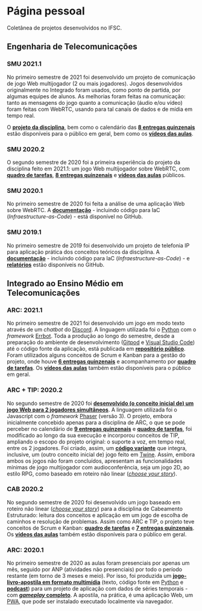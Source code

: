 # Página pessoal

Coletânea de projetos desenvolvidos no IFSC.

## Engenharia de Telecomunicações

### SMU 2021.1

No primeiro semestre de 2021 foi desenvolvido um projeto de comunicação de jogo Web multijogador (2 ou mais jogadores). Jogos desenvolvidos originalmente no Integrado foram usados, como ponto de partida, por algumas equipes de alunos. As melhorias foram feitas na comunicação: tanto as mensagens do jogo quanto a comunicação (áudio e/ou vídeo) foram feitas com WebRTC, usando para tal canais de dados e de mídia em tempo real.

O [**projeto da disciplina**](https://github.com/boidacarapreta/smu20211/projects/1?fullscreen=true), bem como o calendário das [**8 entregas quinzenais**](https://github.com/boidacarapreta/smu20211/milestones?direction=asc&sort=due_date&state=open) estão disponíveis para o público em geral, bem como os [**vídeos das aulas**](https://www.youtube.com/watch?v=ps_IIf5Dl38&list=PLje9mMro7hT15gwJu3-O6iTl3nWhHRD7E).

### SMU 2020.2

O segundo semestre de 2020 foi a primeira experiência do projeto da disciplina feito em 2021.1: um jogo Web multijogador sobre WebRTC, com  [**quadro de tarefas**](https://github.com/boidacarapreta/smu20202/projects/1?fullscreen=true), [**8 entregas quinzenais**](https://github.com/boidacarapreta/smu20202/milestones?direction=asc&sort=due_date&state=open) e [**vídeos das aulas**](https://www.youtube.com/watch?v=-z5b5nECqqE&list=PLje9mMro7hT0qDruMV0POHU028OJX5i7-) públicos.

### SMU 2020.1

No primeiro semestre de 2020 foi feita a análise de uma aplicação Web sobre WebRTC. A [**documentação**](https://github.com/boidacarapreta/smu20201) - incluindo código para IaC (*Infraestructure-as-Code*) - está disponível no GitHub.

### SMU 2019.1

No primeiro semestre de 2019 foi desenvolvido um projeto de telefonia IP para aplicação prática dos conceitos teóricos da disciplina. A [**documentação**](https://github.com/boidacarapreta/smu20191) - incluindo código para IaC (*Infraestructure-as-Code*) - e [**relatórios**](https://boidacarapreta.github.io/smu20191/) estão disponíveis no GitHub.

## Integrado ao Ensino Médio em Telecomunicações

### ARC: 2021.1

No primeiro semestre de 2021 foi desenvolvido um jogo em modo texto através de um _chatbot_ do [Discord](https://discord.com). A linguagem utilizada foi o [Python](https://python.org) com o _framework_ [Errbot](https://errbot.io). Toda a produção ao longo do semestre, desde a preparação do ambiente de desenvolvimento ([Gitpod](https://gitpod.io) e [Visual Studio Code](https://code.visualstudio.com)) até o código fonte da aplicação, está publicada em [**repositório público**](https://github.com/boidacarapreta/arc20211). Foram utilizados alguns conceitos de Scrum e Kanban para a gestão do projeto, onde houve [**6 entregas quinzenais**](https://github.com/boidacarapreta/arc20211/milestones?direction=asc&sort=due_date) e acompanhamento por [**quadro de tarefas**](https://github.com/boidacarapreta/arc20211/projects/1?fullscreen=true). Os [**vídeos das aulas**](https://www.youtube.com/watch?v=ZTtCJd5yaPE&list=PLje9mMro7hT38y3rPVQlX3N3MFuRXicKc) também estão disponíveis para o público em geral.

### ARC + TIP: 2020.2

No segundo semestre de 2020 foi [**desenvolvido (o conceito inicial de) um jogo Web para 2 jogadores simultâneos**](https://github.com/boidacarapreta/arc20202/). A linguagem utilizada foi o Javascript com o _framework_ [Phaser](https://phaser.io) (versão 3). O projeto, embora inicialmente concebido apenas para a disciplina de ARC, o que se pode perceber no calendário de [**9 entregas quinzenais**](https://github.com/boidacarapreta/arc20202/milestones?direction=asc&sort=due_date) e [**quadro de tarefas**](https://github.com/boidacarapreta/arc20202/projects/1?fullscreen=true), foi modificado ao longo da sua execução e incorporou conceitos de TIP, ampliando o escopo do projeto original: o suporte a voz, em tempo real, entre os 2 jogadores. Foi criado, assim, um [**código variante**](https://github.com/boidacarapreta/arc20202/tree/tip) que integra, inclusive, um (outro conceito inicial de) jogo feito em [Twine](https://twinery.org). Assim, embora ambos os jogos não foram concluídos, apresentam as funcionalidades mínimas de jogo multijogador com audioconferência, seja um jogo 2D, ao estilo RPG, como baseado em roteiro não linear ([_choose your story_](https://chooseyourstory.com)).

### CAB 2020.2

No segundo semestre de 2020 foi desenvolvido um jogo baseado em roteiro não linear ([_choose your story_](https://chooseyourstory.com)) para a disciplina de Cabeamento Estruturado: leitura dos conceitos e aplicação em um jogo de escolha de caminhos e resolução de problemas. Assim como ARC e TIP, o projeto teve conceitos de Scrum e Kanban: [**quadro de tarefas**](https://github.com/boidacarapreta/cab20202/projects/1?fullscreen=true) e [**7 entregas quinzenais**](https://github.com/boidacarapreta/cab20202/milestones?direction=asc&sort=due_date&state=open). Os [**vídeos das aulas**](https://www.youtube.com/watch?v=5A2EiefHOt0&list=PLje9mMro7hT1Zp9Fd4UYo6quwJ4xUAvxd&index=1) também estão disponíveis para o público em geral.

### ARC: 2020.1

No primeiro semestre de 2020 as aulas foram presenciais por apenas um mês, seguido por ANP (atividades não presenciais) por todo o período restante (em torno de 3 meses e meio). Por isso, foi produzida um [**jogo-livro-apostila em formato multimídia**](https://boidacarapreta.github.io/arc20201) (texto, código fonte em [Python](https://python.org) e [**podcast**](https://anchor.fm/boidacarapreta)) para um projeto de aplicação com dados de séries temporais - com [***gameplay* completo**](https://youtu.be/039Wtug3DC0). A apostila, na prática, é uma aplicação Web, um [PWA](https://developer.mozilla.org/pt-BR/docs/Web/Progressive_web_apps), que pode ser instalado executado localmente via navegador.
